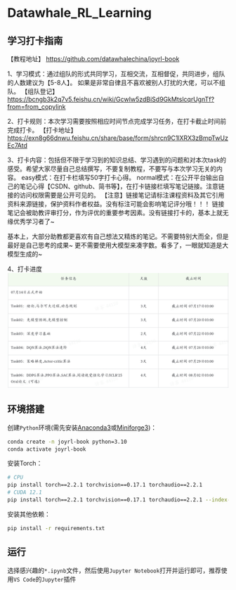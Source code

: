# Datawhale_RL_Learning

## 学习打卡指南

【教程地址】
https://github.com/datawhalechina/joyrl-book
 
1、学习模式：通过组队的形式共同学习，互相交流，互相督促，共同进步，组队的人数建议为【5-8人】。 
如果是非常自律且不喜欢被别人打扰的大佬，可以不组队。 
【组队登记】 https://bcngb3k2q7v5.feishu.cn/wiki/GcwIw5zdBiSd9GkMtslcqrUgnTf?from=from_copylink
 
2、打卡规则：本次学习需要按照相应时间节点完成学习任务，在打卡截止时间前完成打卡。 
【打卡地址】
https://exn8g66dnwu.feishu.cn/share/base/form/shrcn9C1lXRX3zBmpTwUzEc7Atd

3、打卡内容：包括但不限于学习到的知识总结、学习遇到的问题和对本次task的感受。希望大家尽量自己总结撰写，不要复制教程，不要写与本次学习无关的内容。 
easy模式：在打卡栏填写50字打卡心得。 
normal模式：在公开平台输出自己的笔记心得【CSDN、github、简书等】，在打卡链接栏填写笔记链接。注意链接的访问权限需要是公开可见的。
【注意】链接笔记请标注课程资料及其它引用资料来源链接，保护资料作者权益。没有标注可能会影响笔记评分哦！！！ 
链接笔记会被助教评审打分，作为评优的重要参考因素。没有链接打卡的，基本上就无缘优秀学习者了~

基本上，大部分助教都更喜欢有自己想法又精炼的笔记。不需要特别大而全，但是最好是自己思考的成果~
更不需要使用大模型来凑字数。看多了，一眼就知道是大模型生成的~

4、打卡进度
![打卡进度](images/tasks.jpg)


## 环境搭建
创建`Python`环境(需先安装[Anaconda3](https://www.anaconda.com/download)或[Miniforge3](https://github.com/conda-forge/miniforge/releases/tag/24.11.3-0))：

```bash
conda create -n joyrl-book python=3.10
conda activate joyrl-book
```

安装Torch：

```bash
# CPU
pip install torch==2.2.1 torchvision==0.17.1 torchaudio==2.2.1
# CUDA 12.1
pip install torch==2.2.1 torchvision==0.17.1 torchaudio==2.2.1 --index-url https://download.pytorch.org/whl/cu121
```

安装其他依赖：

```bash
pip install -r requirements.txt
```

## 运行

选择感兴趣的`*.ipynb`文件，然后使用`Jupyter Notebook`打开并运行即可，推荐使用`VS Code`的`Jupyter`插件